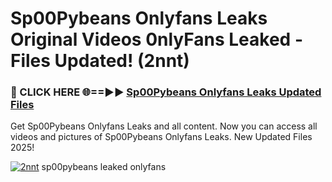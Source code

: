 # Sp00Pybeans Onlyfans Leaks Original Videos 0nlyFans Leaked - Files Updated! (2nnt)

<h3>🔴 CLICK HERE 🌐==►► <a href="https://tinyurl.com/ms9xzufz" rel="nofollow">Sp00Pybeans Onlyfans Leaks Updated Files</a></h3>

Get Sp00Pybeans Onlyfans Leaks and all content. Now you can access all videos and pictures of Sp00Pybeans Onlyfans Leaks. New Updated Files 2025!

[![2nnt](https://i.imgur.com/PQ7UWWw.gif)](https://tinyurl.com/ms9xzufz)
sp00pybeans leaked onlyfans